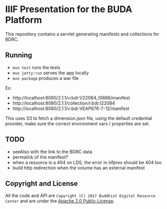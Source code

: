# IIIF Presentation for the BUDA Platform

This repository contains a servlet generating manifests and collections for BDRC.

## Running

- `mvn test` runs the tests
- `mvn jetty:run` serves the app locally
- `mvn package` produces a war file

Ex: 
- http://localhost:8080/2.1.1/v:bdr:V22084_I0886/manifest
- http://localhost:8080/2.1.1/collection/i:bdr:I22084
- http://localhost:8080/2.1.1/v:bdr:VEAP676-7-12/manifest

This uses S3 to fetch a dimension.json file, using the default credential provider, make sure the correct environment vars / properties are set.

## TODO

- seeAlso with the link to the BDRC data
- permalink of the manifest?
- when a resource is a 404 on LDS, the error in iiifpres should be 404 too
- build http redirection when the volume has an external manifest

## Copyright and License

All the code and API are `Copyright (C) 2017 Buddhist Digital Resource Center` and are under the [Apache 2.0 Public License](LICENSE).
